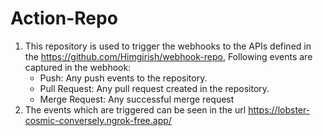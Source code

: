 # Action-Repo
1. This repository is used to trigger the webhooks to the APIs defined in the <https://github.com/Himgirish/webhook-repo>, Following events are captured in the webhook:
    - Push: Any push events to the repository.
    - Pull Request: Any pull request created in the repository.
    - Merge Request: Any successful merge request
2. The events which are triggered can be seen in the url https://lobster-cosmic-conversely.ngrok-free.app/